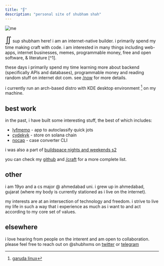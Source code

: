 ```yaml
---
title: "∬"
description: "personal site of shubham shah"
---
```




![me](/photos/catwhite.jpg)
<div style="font-family:'Caveat', cursive; display:inline-block; font-size:26px; font-weight:500 !important">∬</div>
sup shubham here! i am an internet-native builder. i primarily spend my time making craft with code. i am interested in many things including web-apps, internet businesses, memes, programmable money, free and open software, & literature [^1].

these days i primarily spend my time learning more about backend (specifically APIs and databases), programmable money and reading random stuff on internet dot com. see [/now](/now) for more details.

i currently run an arch-based distro with KDE desktop environment [^2] on my machine.


## best work

in the past, i have built some interesting stuff, the best of which includes:
* [lyfmemo](https://lyfmemo.vercel.app/) - app to autoclassify quick jots
* [cydekyk](https://cydekyk.vercel.app/) - store on solana chain
* [nocap](https://gtihub.com/shubhxms/nocap) - case converter CLI

i was also a part of [buildspace nights and weekends s2](https://buildspace.so/nights-weekends)

you can check my [github](https://github.com/shubhxms) and [/craft](/craft) for a more complete list.


## other
i am 19yo and a cs major @ ahmedabad uni. i grew up in ahmedabad, gujarat (where my body is currently stationed as i live on the internet).

my interests are at an intersection of technology and freedom. i strive to live my life in such a way that i experience as much as i want to and act according to my core set of values.


## elsewhere
i love hearing from people on the interent and am open to collaboration. please feel free to reach out on @shubhxms on [twitter](https://twitter.com/shubhxms) or [telegram](https://telegram.dog/shubhxms)


[^1]: see [/shelf](/shelf) and my [telegram broadcast](https://telegram.me/shubhamcore)
[^2]: [garuda linux](https://garudalinux.org/)